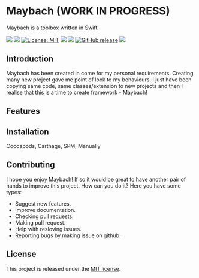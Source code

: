 # Maybach (WORK IN PROGRESS)
Maybach is a toolbox written in Swift.

<p>
  
<a href="https://codeclimate.com/github/martin-przystalka/Maybach/test_coverage"><img src="https://api.codeclimate.com/v1/badges/46dadcf02d64660c82a1/test_coverage" /></a>
<a href="https://codeclimate.com/github/martin-przystalka/Maybach/maintainability"><img src="https://api.codeclimate.com/v1/badges/46dadcf02d64660c82a1/maintainability" /></a>
[![License: MIT](https://img.shields.io/badge/License-MIT-yellow.svg)](https://opensource.org/licenses/MIT)
<img src="https://travis-ci.com/martin-przystalka/Maybach.svg?branch=master" />
<img src="https://img.shields.io/badge/Carthage-compatible-brightgreen.svg" />
[![GitHub release](https://img.shields.io/github/release/martin-przystalka/Maybach.svg)](https://github.com/martin-przystalka/Maybach/releases)
<a href="https://martin-przystalka.github.io/Maybach/"><img src="https://img.shields.io/badge/Documentation-%F0%9F%91%8D-blue.svg" /></a>


</p>

## Introduction
Maybach has been created in come for my personal requirements. Creating many new project gave me point of look to my behaviours. I just have been copying same code, same classes/extension to new projects and then I realise that this is a time to create framework - Maybach!

## Features

## Installation
Cocoapods, Carthage, SPM, Manually

## Contributing
I hope you enjoy Maybach! If so it would be great to have another pair of hands to improve this project.
How can you do it? Here you have some types:
* Suggest new features.
* Improve documentation.
* Checking pull requests.
* Making pull request.
* Help with resloving issues.
* Reporting bugs by making issue on github.

## License
This project is released under the [MIT license](https://github.com/martin-przystalka/Maybach/blob/master/LICENSE).
